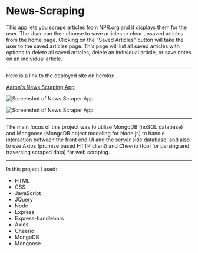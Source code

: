 # News-Scraping

This app lets you scrape articles from NPR.org and it displays them for the user. The User can then choose to save articles or clear unsaved articles from the home page. Clicking on the "Saved Articles" button will take the user to the saved articles page. This page will list all saved articles with options to delete all saved articles, delete an individual article, or save notes on an individual article. 

---

Here is a link to the deployed site on heroku:

[Aaron's News Scraping App](https://aaron-news-scraping.herokuapp.com/)



![Screenshot of News Scraper App](https://user-images.githubusercontent.com/58674283/88601974-9b3ca900-d026-11ea-879d-68b9295f2ec7.png?raw=true "Home Page")


![Screenshot of News Scraper App](https://user-images.githubusercontent.com/58674283/88601961-98da4f00-d026-11ea-898a-9f7665aa029b.png?raw=true "Saved Articles")

---

The main focus of this project was to utilize MongoDB (noSQL database) and Mongoose (MongoDB object modeling for Node.js) to handle interaction between the front end UI and the server side database, and also to use Axios (promise based HTTP client) and Cheerio (tool for parsing and traversing scraped data) for web scraping.

---

In this project I used:
- HTML
- CSS
- JavaScript
- JQuery
- Node 
- Express
- Express-handlebars
- Axios
- Cheerio
- MongoDB
- Mongoose